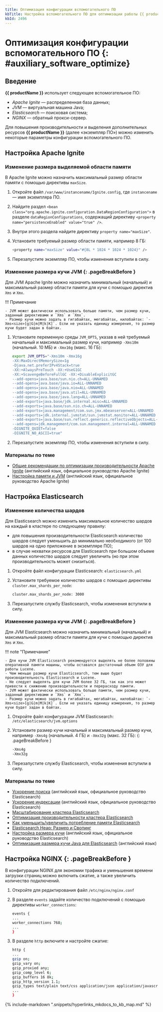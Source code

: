 ```yaml
---
title: Оптимизация конфигурации вспомогательного ПО
kbTitle: Настройка вспомогательного ПО для оптимизации работы {{ productName }}
kbId: 2496
---
```


# Оптимизация конфигурации вспомогательного ПО {: #auxiliary_software_optimize}

## Введение

**{{ productName }}** использует следующее вспомогательное ПО:

- _Apache Ignite_ — распределенная база данных;
- _JVM_ — виртуальная машина Java;
- _Elasticsearch_ — поисковая система;
- _NGINX_ — обратный прокси-сервер.

Для повышения производительности и выделения дополнительных ресурсов **{{ productName }}** (далее «экземпляр ПО») можно изменить некоторые параметры конфигурации вспомогательного ПО.

## Настройка Apache Ignite

### Изменение размера выделяемой области памяти

В Apache Ignite можно назначить максимальный размер области памяти с помощью директивы `maxSize`.

1. Откройте файл `/var/www/instancename/Ignite.config`, где `instancename` — имя экземпляра ПО.
2. Найдите раздел `<bean class="org.apache.ignite.configuration.DataRegionConfiguration">` в разделе `dataRegionConfigurations`, содержащий директиву `<property name="persistenceEnabled" value="true" />`.
3. Внутри этого раздела найдите директиву `property name="maxSize"`.
4. Установите требуемый размер области памяти, например 8 ГБ:

    ``` sh
    <property name="maxSize" value="#{8L * 1024 * 1024 * 1024}" />
    ```

5. Перезапустите экземпляр ПО, чтобы изменения вступили в силу.

### Изменение размера кучи JVM {: .pageBreakBefore }

Для JVM Apache Ignite можно назначить минимальный (начальный) и максимальный размер области памяти для кучи с помощью директив `Xms` и `Xmx`.

!!! Примечание

    - JVM может фактически использовать больше памяти, чем размер кучи, заданный директивами и `Xms` и `Xmx`.
    - Размер кучи можно задать в гигабайтах, мегабайтах, килобайтах: `-Xms<size>[g|G|m|M|k|K]`. Если не указать единицу измерения, то размер кучи будет задан в байтах.

1. Установите переменную среды `JVM_OPTS`, указав в ней требуемый начальный и максимальный размер кучи, например `-Xms10m` (начальный. 10 МБ) и `-Xmx16g` (макс. 16 ГБ):

    ``` sh
    export JVM_OPTS="-Xms10m -Xmx16g
    -XX:MaxDirectMemorySize=1g
    -Djava.net.preferIPv4Stack=true
    -XX:+AlwaysPreTouch -XX:+UseG1GC
    -XX:+ScavengeBeforeFullGC -XX:+DisableExplicitGC
    --add-opens=java.base/sun.nio.ch=ALL-UNNAMED
    --add-opens=java.base/java.io=ALL-UNNAMED
    --add-opens=java.base/java.nio=ALL-UNNAMED
    --add-opens=java.base/java.util=ALL-UNNAMED
    --add-opens=java.base/java.lang=ALL-UNNAMED
    --add-exports=java.base/jdk.internal.misc=ALL-UNNAMED
    --add-exports=java.base/sun.nio.ch=ALL-UNNAMED
    --add-exports=java.management/com.sun.jmx.mbeanserver=ALL-UNNAMED
    --add-exports=jdk.internal.jvmstat/sun.jvmstat.monitor=ALL-UNNAMED
    --add-exports=java.base/sun.reflect.generics.reflectiveObjects=ALL-UNNAMED
    --add-opens=jdk.management/com.sun.management.internal=ALL-UNNAMED
    -DIGNITE_QUIET=false
    -DIGNITE_NO_ASCII=true"
    ```

2. Перезапустите экземпляр ПО, чтобы изменения вступили в силу.

### Материалы по теме

- [Общие рекомендации по оптимизации производительности Apache Ignite](https://ignite.apache.org/docs/latest/perf-and-troubleshooting/general-perf-tips) (английский язык, официальное руководство Apache Ignite)
- [Настройка памяти и JVM](https://ignite.apache.org/docs/latest/perf-and-troubleshooting/memory-tuning) (английский язык, официальное руководство Apache Ignite)

## Настройка Elasticsearch

### Изменение количества шардов

Для Elasticsearch можно изменить максимальное количество шардов на каждый в кластере по следующему правилу:

- для повышения производительности Elasticsearch количество шардов следует уменьшить до минимально необходимого (от 100 шардов на одно приложение в экземпляре ПО);
- в случае нехватки ресурсов для Elasticsearch при большом объеме данных количество шардов следует увеличить (но при этом производительность может снизиться).

1. Откройте файл конфигурации Elasticsearch: `elasticsearch.yml`
2. Установите требуемое количество шардов с помощью директивы `cluster.max_shards_per_node`:

    ``` sh
    сluster.max_shards_per_node: 3000

    ```

3. Перезапустите службу Elasticsearch, чтобы изменения вступили в силу.

### Изменение размера кучи JVM {: .pageBreakBefore }

Для JVM Elasticsearch можно назначить минимальный (начальный) и максимальный размер области памяти для кучи с помощью директив `Xms` и `Xmx`.

!!! note "Примечание"

    - Для кучи JVM Elasticsearch рекомендуется выделять не более половины оперативной памяти машины, чтобы оставался достаточный объем ОЗУ для работы Lucene.
    - Чем меньше размер кучи Elasticsearch, тем выше будет производительность Elasticsearch и Lucene.
    - Не следует выделять для кучи JVM более 32 ГБ, так как это может привести к снижению производительности и перерасходу памяти.
    - JVM может фактически использовать больше памяти, чем размер кучи, заданный директивами и `Xms` и `Xmx`.
    - Размер кучи можно задать в гигабайтах, мегабайтах, килобайтах: `-Xms<size>[g|G|m|M|k|K]`. Если не указать единицу измерения, то размер кучи будет задан в байтах.

1. Откройте файл конфигурации JVM Elasticsearch: `/etc/elasticsearch/jvm.options`
2. Установите размер кучи начальный и максимальный размер кучи, например `-Xms4g` (начальный. 4 ГБ) и `-Xmx32g` (макс. 32 ГБ):
{: .pageBreakBefore }

    ``` sh
    -Xms4g
    -Xmx32g
    ```

3. Перезапустите службу Elasticsearch, чтобы изменения вступили в силу.

### Материалы по теме

- [Ускорение поиска](https://www.elastic.co/guide/en/elasticsearch/reference/current/tune-for-search-speed.html) (английский язык, официальное руководство Elasticsearch)
- [Ускорение индексации](https://www.elastic.co/guide/en/elasticsearch/reference/current/tune-for-indexing-speed.html) (английский язык, официальное руководство Elasticsearch)
- [Масштабирование кластера Elasticsearch](https://habr.com/ru/articles/224877/)
- [Оптимизация производительности кластера Elasticsearch](https://gals.software/blog/2022-12-08-elasticsearch-optimization?ysclid=lmrhkxl35g269901813)
- [Как уменьшить/увеличить потребление памяти Elasticsearch](https://sergeymukhin.com/blog/kak-umensituvelicit-potreblenie-pamyati-elasticsearch)
- [Elasticsearch Heap: Размер и Свопинг](https://g-soft.info/articles/1679/elasticsearch-heap-razmer-i-svoping/)
- [Настройка размера кучи](https://www.elastic.co/guide/en/elasticsearch/reference/8.1/important-settings.html#heap-size-settings) (английский язык, официальное руководство Elasticsearch)
- [Оптимизация размера кучи Java для Elasticsearch](https://opster.com/guides/elasticsearch/capacity-planning/elasticsarch-java-heap-size) (английский язык)

## Настройка NGINX {: .pageBreakBefore }

В конфигурации NGINX для экономии трафика и уменьшения времени загрузки страниц можно включить сжатие, а также увеличить количество подключений.

1. Откройте для редактирования файл `/etc/nginx/nginx.conf`
2. В разделе `events` задайте количество подключений с помощью директивы `worker_connections`:

    ``` sh
    events {
    ...
    worker_connections 768;
    ...
    }
    ```

3. В разделе `http` включите и настройте сжатие:

    ``` sh
    http {
    ...
    gzip on;
    gzip_vary on;
    gzip_proxied any;
    gzip_comp_level 6;
    gzip_buffers 16 8k;
    gzip_http_version 1.1;
    gzip_types text/plain text/css application/json application/javascript text/xml application/xml application/xml+rss text/javascript;
    ...
    }
    ```

{% include-markdown ".snippets/hyperlinks_mkdocs_to_kb_map.md" %}